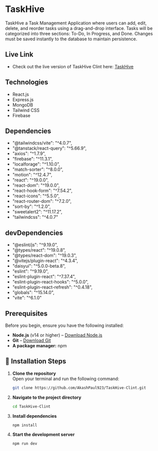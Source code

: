 
# TaskHive

TaskHive  a Task Management Application where users can add, edit, delete, and reorder tasks using a drag-and-drop interface. Tasks will be categorized into three sections: To-Do, In Progress, and Done. Changes must be saved instantly to the database to maintain persistence.


## Live Link
- Check out the live version of TaskHive Clint here: [TaskHive](https://taskhive-b8e34.web.app/)


## Technologies
- React.js
- Express.js
- MongoDB
- Tailwind CSS
- Firebase

## Dependencies
- "@tailwindcss/vite": "^4.0.7",
- "@tanstack/react-query": "^5.66.9",
- "axios": "^1.7.9",
- "firebase": "^11.3.1",
- "localforage": "^1.10.0",
- "match-sorter": "^8.0.0",
- "motion": "^12.4.7",
- "react": "^19.0.0",
- "react-dom": "^19.0.0",
- "react-hook-form": "^7.54.2",
- "react-icons": "^5.5.0",
- "react-router-dom": "^7.2.0",
- "sort-by": "^1.2.0",
- "sweetalert2": "^11.17.2",
- "tailwindcss": "^4.0.7"


## devDependencies
- "@eslint/js": "^9.19.0",
- "@types/react": "^19.0.8",
- "@types/react-dom": "^19.0.3",
- "@vitejs/plugin-react": "^4.3.4",
- "daisyui": "^5.0.0-beta.8",
- "eslint": "^9.19.0",
- "eslint-plugin-react": "^7.37.4",
- "eslint-plugin-react-hooks": "^5.0.0",
- "eslint-plugin-react-refresh": "^0.4.18",
- "globals": "^15.14.0",
- "vite": "^6.1.0"


## Prerequisites  
Before you begin, ensure you have the following installed:  
- **Node.js** (v14 or higher) – [Download Node.js](https://nodejs.org)  
- **Git** – [Download Git](https://git-scm.com/)  
- **A package manager:** npm  

## 🔧 Installation Steps  

1. **Clone the repository**  
   Open your terminal and run the following command:  
   ```bash
   git clone https://github.com/AkashPaul923/TaskHive-Clint.git

2. **Navigate to the project directory**
    ```bash
    cd TaskHive-Clint

3. **Install dependencies**
    ```bash
    npm install

4. **Start the development server**
    ```bash
    npm run dev


